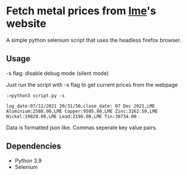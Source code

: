# Fetch metal prices from [lme](https://www.lme.com/)'s website

A simple python selenium script that uses the headless firefox browser.

## Usage

-s flag: disable debug mode (silent mode)

Just run the script with -s flag to get current prices from the webpage
```
:>python3 script.py -s

log_date:07/12/2021 20/31/50,close_date: 07 Dec 2021,LME Aluminium:2588.00,LME Copper:9505.00,LME Zinc:3162.50,LME Nickel:19820.00,LME Lead:2196.00,LME Tin:38734.00
```
Data is formatted json like. Commas seperate key value pairs.

## Dependencies

- Python 3.9
- Selenium
